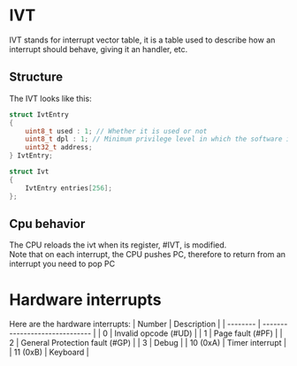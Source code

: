 # IVT
IVT stands for interrupt vector table, it is a table used to describe how an interrupt should behave, giving it an handler, etc.

## Structure
The IVT looks like this:

```c
struct IvtEntry
{
    uint8_t used : 1; // Whether it is used or not
    uint8_t dpl : 1; // Minimum privilege level in which the software interrupt can be executed
    uint32_t address;
} IvtEntry;

struct Ivt
{
    IvtEntry entries[256];
};
```

## Cpu behavior
The CPU reloads the ivt when its register, #IVT, is modified.
</br>
Note that on each interrupt, the CPU pushes PC, therefore to return from an interrupt you need to pop PC

# Hardware interrupts
Here are the hardware interrupts:
| Number   | Description                    |
| -------- | ------------------------------ |
| 0        | Invalid opcode (#UD)           |
| 1        | Page fault (#PF)               |
| 2        | General Protection fault (#GP) |
| 3        | Debug                          |
| 10 (0xA) | Timer interrupt                |
| 11 (0xB) | Keyboard                       |
